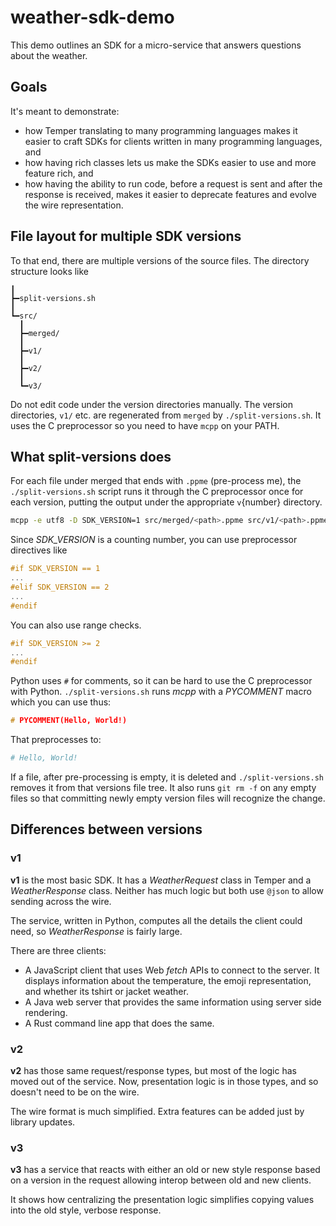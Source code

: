 # weather-sdk-demo

This demo outlines an SDK for a micro-service that answers questions about the weather.

## Goals

It's meant to demonstrate:

- how Temper translating to many programming languages makes it easier to craft SDKs
  for clients written in many programming languages, and
- how having rich classes lets us make the SDKs easier to use and more feature rich, and
- how having the ability to run code, before a request is sent and after the response is
  received, makes it easier to deprecate features and evolve the wire representation.

## File layout for multiple SDK versions

To that end, there are multiple versions of the source files.
The directory structure looks like

    ┃
    ┣━split-versions.sh
    ┃
    ┗━src/
      ┃
      ┣━merged/
      ┃
      ┣━v1/
      ┃
      ┣━v2/
      ┃
      ┗━v3/

Do not edit code under the version directories manually.
The version directories, `v1/` etc. are regenerated from `merged` by `./split-versions.sh`.
It uses the C preprocessor so you need to have `mcpp` on your PATH.

## What split-versions does

For each file under merged that ends with `.ppme` (pre-process me),
the `./split-versions.sh` script runs it through the C preprocessor
once for each version, putting the output under the appropriate `v`{number} directory.

```sh
mcpp -e utf8 -D SDK_VERSION=1 src/merged/<path>.ppme src/v1/<path>.ppme
```

Since *SDK_VERSION* is a counting number, you can use preprocessor directives like

```c
#if SDK_VERSION == 1
...
#elif SDK_VERSION == 2
...
#endif
```

You can also use range checks.

```c
#if SDK_VERSION >= 2
...
#endif
```

Python uses `#` for comments, so it can be hard to use the C preprocessor with Python.
`./split-versions.sh` runs *mcpp* with a *PYCOMMENT* macro which you can use thus:

```c
# PYCOMMENT(Hello, World!)
```

That preprocesses to:

```py
# Hello, World!
```

If a file, after pre-processing is empty, it is deleted and `./split-versions.sh` removes
it from that versions file tree.  It also runs `git rm -f` on any empty files so that
committing newly empty version files will recognize the change.

## Differences between versions

### v1

**v1** is the most basic SDK.  It has a *WeatherRequest* class in Temper and a
*WeatherResponse* class.
Neither has much logic but both use `@json` to allow sending across the wire.

The service, written in Python, computes all the details the client could need,
so *WeatherResponse* is fairly large.

There are three clients:

- A JavaScript client that uses Web *fetch* APIs to connect to the server.
  It displays information about the temperature, the emoji representation,
  and whether its tshirt or jacket weather.
- A Java web server that provides the same information using server side
  rendering.
- A Rust command line app that does the same.

### v2

**v2** has those same request/response types, but most of the logic has
moved out of the service.  Now, presentation logic is in those types, and
so doesn't need to be on the wire.

The wire format is much simplified.
Extra features can be added just by library updates.

### v3

**v3** has a service that reacts with either an old or new style response
based on a version in the request allowing interop between old and new clients.

It shows how centralizing the presentation logic simplifies copying values into
the old style, verbose response.
